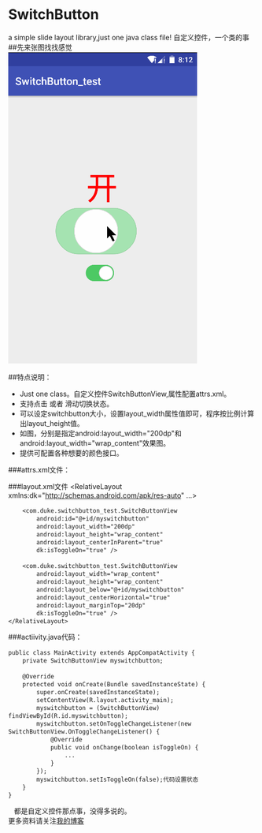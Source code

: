 # SwitchButton
a simple slide layout library,just one java class file! 自定义控件，一个类的事
##先来张图找找感觉  
![](https://github.com/mengzhinan/SwitchButton/blob/master/switchbutton.gif "还不错")

##特点说明：  
* Just one class。自定义控件SwitchButtonView,属性配置attrs.xml。
* 支持点击 或者 滑动切换状态。
* 可以设定switchbutton大小，设置layout_width属性值即可，程序按比例计算出layout_height值。
* 如图，分别是指定android:layout_width="200dp"和android:layout_width="wrap_content"效果图。
* 提供可配置各种想要的颜色接口。

###attrs.xml文件：
    <declare-styleable name="SwitchButtonView">
        <!--圆角矩形与内圆的间距-->
        <attr name="innerPaddingWidth" format="dimension|reference" />
        <!--底纹颜色-->
        <attr name="bgColor1" format="color|reference" />
        <!--填充颜色-->
        <attr name="bgColor2" format="color|reference" />
        <!--边框粗细-->
        <attr name="bgWidth" format="dimension|reference" />
        <!--选中颜色-->
        <attr name="coverColor" format="color|reference" />
        <!--圆默认颜色-->
        <attr name="circleDefaultColor" format="color|reference" />
        <!--圆按下颜色-->
        <attr name="circleSelectColor" format="color|reference" />
        <!--是否打开-->
        <attr name="isToggleOn" format="boolean" />
    </declare-styleable>

###layout.xml文件
    <?xml version="1.0" encoding="utf-8"?>
    <RelativeLayout
        xmlns:dk="http://schemas.android.com/apk/res-auto"
        ...>

        <com.duke.switchbutton_test.SwitchButtonView
            android:id="@+id/myswitchbutton"
            android:layout_width="200dp"
            android:layout_height="wrap_content"
            android:layout_centerInParent="true"
            dk:isToggleOn="true" />
    
        <com.duke.switchbutton_test.SwitchButtonView
            android:layout_width="wrap_content"
            android:layout_height="wrap_content"
            android:layout_below="@+id/myswitchbutton"
            android:layout_centerHorizontal="true"
            android:layout_marginTop="20dp"
            dk:isToggleOn="true" />
    </RelativeLayout>

###actiivity.java代码：

    public class MainActivity extends AppCompatActivity {
        private SwitchButtonView myswitchbutton;
    
        @Override
        protected void onCreate(Bundle savedInstanceState) {
            super.onCreate(savedInstanceState);
            setContentView(R.layout.activity_main);
            myswitchbutton = (SwitchButtonView) findViewById(R.id.myswitchbutton);
            myswitchbutton.setOnToggleChangeListener(new SwitchButtonView.OnToggleChangeListener() {
                @Override
                public void onChange(boolean isToggleOn) {
                    ...
                }
            });
            myswitchbutton.setIsToggleOn(false);代码设置状态
        }
    }
    
    都是自定义控件那点事，没得多说的。  
    更多资料请关注[我的博客](http://blog.csdn.net/fesdgasdgasdg?viewmode=contents)

